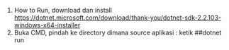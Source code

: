 1. How to Run, download dan install https://dotnet.microsoft.com/download/thank-you/dotnet-sdk-2.2.103-windows-x64-installer
2. Buka CMD, pindah ke directory dimana source aplikasi : ketik ##dotnet run
